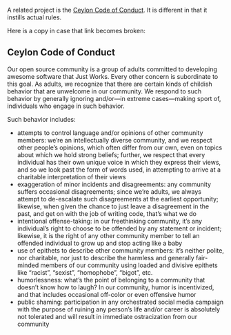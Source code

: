 A related project is the [Ceylon Code of Conduct](https://gitter.im/ceylon/user?at=55ae8078b7cc57de1d5745fb).  It is different in that it instills actual rules.

Here is a copy in case that link becomes broken:

## Ceylon Code of Conduct

Our open source community is a group of adults committed to developing awesome software that Just Works. Every other concern is subordinate to this goal. As adults, we recognize that there are certain kinds of childish behavior that are unwelcome in our community. We respond to such behavior by generally ignoring and/or—in extreme cases—making sport of, individuals who engage in such behavior.

Such behavior includes:

* attempts to control language and/or opinions of other community members: we’re an intellectually diverse community, and we respect other people’s opinions, which often differ from our own, even on topics about which we hold strong beliefs; further, we respect that every individual has their own unique voice in which they express their views, and so we look past the form of words used, in attempting to arrive at a charitable interpretation of their views
* exaggeration of minor incidents and disagreements: any community suffers occasional disagreements; since we’re adults, we always attempt to de-escalate such disagreements at the earliest opportunity; likewise, when given the chance to just leave a disagreement in the past, and get on with the job of writing code, that’s what we do
* intentional offense-taking: in our freethinking community, it’s any individual’s right to choose to be offended by any statement or incident; likewise, it is the right of any other community member to tell an offended individual to grow up and stop acting like a baby
* use of epithets to describe other community members: it’s neither polite, nor charitable, nor just to describe the harmless and generally fair-minded members of our community using loaded and divisive epithets like “racist”, “sexist”, “homophobe”, “bigot”, etc.
* humorlessness: what’s the point of belonging to a community that doesn’t know how to laugh? In our community, humor is incentivized, and that includes occasional off-color or even offensive humor
* public shaming: participation in any orchestrated social media campaign with the purpose of ruining any person’s life and/or career is absolutely not tolerated and will result in immediate ostracization from our community

